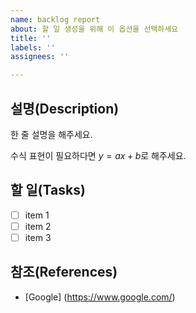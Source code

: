 ```yaml
---
name: backlog report
about: 할 일 생성을 위해 이 옵션을 선택하세요
title: ''
labels: ''
assignees: ''

---
```


## 설명(Description)

한 줄 설명을 해주세요.

수식 표현이 필요하다면 $y=ax+b$로 해주세요.

## 할 일(Tasks)

- [ ] item 1
- [ ] item 2
- [ ] item 3

## 참조(References)

- [Google] (https://www.google.com/)
